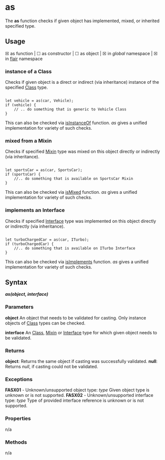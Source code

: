 as
===

The **as** function checks if given object has implemented, mixed, or inherited specified type.

Usage
---

&#9746; as function |
&#9744; as constructor |
&#9744; as object |
&#9746; in _global_ namespace |
&#9746; in [flair](#/api/objects/flair) namespace

### instance of a Class
Checks if given object is a direct or indirect (via inheritance) instance of the specified [Class](#/api/types/class) type.
<pre><code class="javascript">
let vehicle = as(car, Vehicle);
if (vehicle) {
    // .. do something that is generic to Vehicle Class
}
</code></pre>
This can also be checked via [isInstanceOf](#/api/functions/isInstanceOf) function. _as_ gives a unified implementation for variety of such checks.
### mixed from a Mixin
Checks if specified [Mixin](#/api/types/mixin) type was mixed on this object directly or indirectly (via inheritance).
<pre><code class="javascript">
let sportsCar = as(car, SportsCar);
if (sportsCar) {
    //.. do something that is available on SportsCar Mixin
}
</code></pre>
This can also be checked via [isMixed](#/api/functions/isMixed) function. _as_ gives a unified implementation for variety of such checks.
### implements an Interface
Checks if specified [Interface](#/api/types/interface) type was implemented on this object directly or indirectly (via inheritance).
<pre><code class="javascript">
let turboChargedCar = as(car, ITurbo);
if (turboChargedCar) {
    //.. do something that is available on ITurbo Interface
}
</code></pre>
This can also be checked via [isImplements](#/api/functions/isImplements) function. _as_ gives a unified implementation for variety of such checks.

Syntax
---

***as(object, interface)***

### Parameters

**object**
    An object that needs to be validated for casting. Only instance objects of [Class](#/api/types/class) types can be checked. 
    
**interface**
    An [Class](#/api/types/class), [Mixin](#/api/types/mixin) or [Interface](#/api/types/interface) type for which given object needs to be validated.

### Returns

**object**: Returns the same object if casting was successfully validated.
**null**: Returns _null_, if casting could not be validated.

### Exceptions

**FASX01** - Unknown/unsupported object type: _type_
    Given object type is unknown or is not supported.
**FASX02** - Unknown/unsupported interface type: _type_
    Type of provided interface reference is unknown or is not supported.

### Properties

n/a

### Methods

n/a